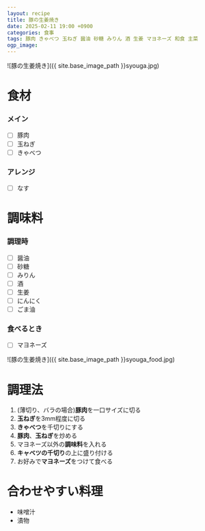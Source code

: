 ```yaml
---
layout: recipe
title: 豚の生姜焼き
date: 2025-02-11 19:00 +0900
categories: 食事
tags: 豚肉 きゃべつ 玉ねぎ 醤油 砂糖 みりん 酒 生姜 マヨネーズ 和食 主菜
ogp_image: 
---
```

![豚の生姜焼き]({{ site.base_image_path }}syouga.jpg)

# 食材
### メイン
- [ ] 豚肉
- [ ] 玉ねぎ
- [ ] きゃべつ

### アレンジ
- [ ] なす

# 調味料
### 調理時
- [ ] 醤油
- [ ] 砂糖
- [ ] みりん
- [ ] 酒
- [ ] 生姜
- [ ] にんにく
- [ ] ごま油

### 食べるとき
- [ ] マヨネーズ

![豚の生姜焼き]({{ site.base_image_path }}syouga_food.jpg)

# 調理法
1. (薄切り、バラの場合)**豚肉**を一口サイズに切る
2. **玉ねぎ**を3mm程度に切る
3. **きゃべつ**を千切りにする
4. **豚肉**、**玉ねぎ**を炒める
5. マヨネーズ以外の**調味料**を入れる
6. **キャベツの千切り**の上に盛り付ける
7. お好みで**マヨネーズ**をつけて食べる

# 合わせやすい料理
- 味噌汁
- 漬物